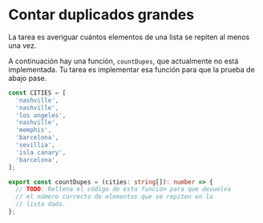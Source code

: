 # Contar duplicados grandes

La tarea es averiguar cuántos elementos de una lista se repiten al menos una vez.

A continuación hay una función, `countDupes`, que actualmente no está implementada. Tu tarea es implementar esa función para que la prueba de abajo pase.

```ts
const CITIES = [
  'nashville',
  'nashville',
  'los angeles',
  'nashville',
  'memphis',
  'barcelona',
  'sevillia',
  'isla canary',
  'barcelona',
];

export const countDupes = (cities: string[]): number => {
  // TODO: Rellena el código de esta función para que devuelva
  // el número correcto de elementos que se repiten en la
  // lista dada.
};
```
